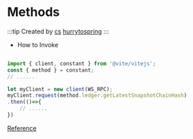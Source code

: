 # Methods

:::tip Created by
[cs](https://github.com/lovelycs)
[hurrytospring](https://github.com/hurrytospring)
:::


- How to Invoke

```javascript

import { client, constant } from '@vite/vitejs';
const { method } = constant;
// ......

let myClient = new client(WS_RPC);
myClient.request(method.ledger.getLatestSnapshotChainHash)
.then(()=>{
    // ......
})

```

[Reference](/api/rpc/)
